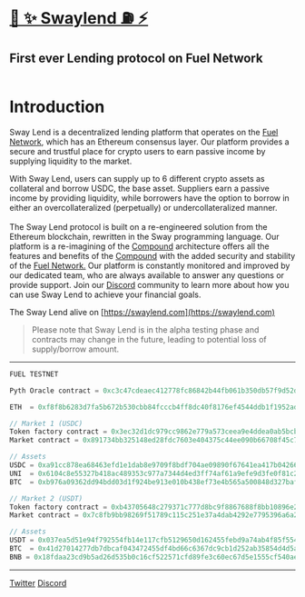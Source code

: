 # [🌴 ✨ Swaylend ⛽️ ⚡️](https://swaylend.com/)
## First ever Lending protocol on Fuel Network 

<figure><img src="https://static.tildacdn.com/tild3165-3835-4163-b062-666230613733/Tilda_badge_1200x630.jpg" alt=""><figcaption></figcaption></figure>

# Introduction

Sway Lend is a decentralized lending platform that operates on the [Fuel Network](https://fuel.network), which has an Ethereum consensus layer. Our platform provides a secure and trustful place for crypto users to earn passive income by supplying liquidity to the market.

With Sway Lend, users can supply up to 6 different crypto assets as collateral and borrow USDC, the base asset. Suppliers earn a passive income by providing liquidity, while borrowers have the option to borrow in either an overcollateralized (perpetually) or undercollateralized manner. \
\
The Sway Lend protocol is built on a re-engineered solution from the Ethereum blockchain, rewritten in the Sway programming language. Our platform is a re-imagining of the [Compound](https://compound.finance/) architecture offers all the features and benefits of the [Compound](https://compound.finance/) with the added security and stability of the [Fuel Network.](https://fuel.network) Our platform is constantly monitored and improved by our dedicated team, who are always available to answer any questions or provide support. Join our [Discord](https://discord.gg/Fwpqpk6vDB) community to learn more about how you can use Sway Lend to achieve your financial goals.

The Sway Lend alive on [https://swaylend.com](https://swaylend.com)


>Please note that Sway Lend is in the alpha testing phase and contracts may change in the future, leading to potential loss of supply/borrow amount.
---

```ts                                                          
FUEL TESTNET

Pyth Oracle contract = 0xc3c47cdeaec412778fc86842b44fb061b350db57f9d52def4f73036156f71506

ETH  = 0xf8f8b6283d7fa5b672b530cbb84fcccb4ff8dc40f8176ef4544ddb1f1952ad07

// Market 1 (USDC)
Token factory contract = 0x3ec32d1dc979cc9862e779a573ceea9e4ddea0ab5bcbeac6f13aef0489821be2
Market contract = 0x891734bb325148ed28fdc7603e404375c44ee090b66708f45c722ccd702517d5

// Assets
USDC = 0xa91cc878ea68463efd1e1dab8e9709f8bdf704ae09890f67641ea417b0426627
UNI  = 0x6104c8e55327b418ac489353c977a7344d4ed3ff74af61a9efe9d3fe0f81c211
BTC  = 0xb976a09362dd94bdd03d1f924be913e010b438ef73e4b565a500848d327baf54

// Market 2 (USDT)
Token factory contract = 0xb43705648c279371c777d8bc9f8867688f8bb10896e20bd337c590dec5471b29
Market contract = 0x7c8fb9bb98269f51789c115c251e37a4dab4292e7795396a6a21250d4cec8aff

// Assets
USDT = 0x037ea5d51e94f792554fb14e117cfb5129650d162455febd9a74ab4f85f554e7
BTC  = 0x41d27014277db7dbcaf043472455df4bd66c6367dc9cb1d252ab35854d4d5a33
BNB = 0x18fdaa23cd9b5ad26d535b0c16cf522571cfd89fe3c60ec67d5e1555cf540aef

```



---
[Twitter](https://twitter.com/swaylend)
[Discord](https://discord.gg/YT9kv2PF)
